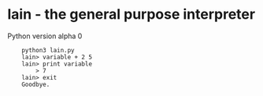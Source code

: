 # lain - the general purpose interpreter

Python version alpha 0

```
    python3 lain.py
    lain> variable + 2 5
    lain> print variable
        > 7
    lain> exit
    Goodbye.
```
